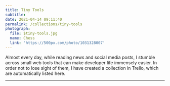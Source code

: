 ```yaml
---
title: Tiny Tools
subtitle: 
date: 2021-04-14 09:11:40
permalink: /collections/tiny-tools
photograph: 
  file: $tiny-tools.jpg
  name: Chess
  link: 'https://500px.com/photo/1031328007'
---
```


Almost every day, while reading news and social media posts, I stumble across small web tools that can make developer life immensely easier. In order not to lose sight of them, I have created a collection in Trello, which are automatically listed here.

---
